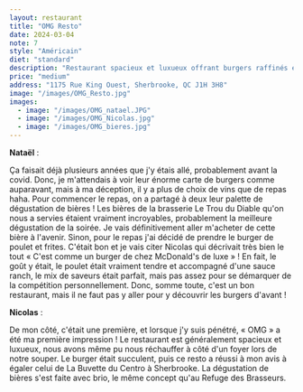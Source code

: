 ```yaml
---
layout: restaurant
title: "OMG Resto"
date: 2024-03-04
note: 7
style: "Américain"
diet: "standard"
description: "Restaurant spacieux et luxueux offrant burgers raffinés et bières artisanales."
price: "medium"
address: "1175 Rue King Ouest, Sherbrooke, QC J1H 3H8"
image: "/images/OMG_Resto.jpg"
images:
  - image: "/images/OMG_natael.JPG"
  - image: "/images/OMG_Nicolas.jpg"
  - image: "/images/OMG_bieres.jpg"
---
```


**Nataël** :

Ça faisait déjà plusieurs années que j'y étais allé, probablement avant la covid. Donc, je m'attendais à voir leur énorme carte de burgers comme auparavant, mais à ma déception, il y a plus de choix de vins que de repas haha. Pour commencer le repas, on a partagé à deux leur palette de dégustation de bières ! Les bières de la brasserie Le Trou du Diable qu'on nous a servies étaient vraiment incroyables, probablement la meilleure dégustation de la soirée. Je vais définitivement aller m'acheter de cette bière à l'avenir. Sinon, pour le repas j'ai décidé de prendre le burger de poulet et frites. C'était bon et je vais citer Nicolas qui décrivait très bien le tout « C'est comme un burger de chez McDonald's de luxe » ! En fait, le goût y était, le poulet était vraiment tendre et accompagné d'une sauce ranch, le mix de saveurs était parfait, mais pas assez pour se démarquer de la compétition personnellement. Donc, somme toute, c'est un bon restaurant, mais il ne faut pas y aller pour y découvrir les burgers d'avant !

**Nicolas** :

De mon côté, c'était une première, et lorsque j'y suis pénétré, « OMG » a été ma première impression ! Le restaurant est généralement spacieux et luxueux, nous avons même pu nous réchauffer à côté d'un foyer lors de notre souper. Le burger était succulent, puis ce resto a réussi à mon avis à égaler celui de La Buvette du Centro à Sherbrooke. La dégustation de bières s'est faite avec brio, le même concept qu'au Refuge des Brasseurs. 